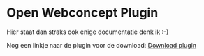 # Open Webconcept Plugin
Hier staat dan straks ook enige documentatie denk ik :-)

Nog een linkje naar de plugin voor de download: <a href="https://raw.githubusercontent.com/VNG-Realisatie/OpenWebConcept/master/plugin/overzicht.pdf">Download plugin</a>
